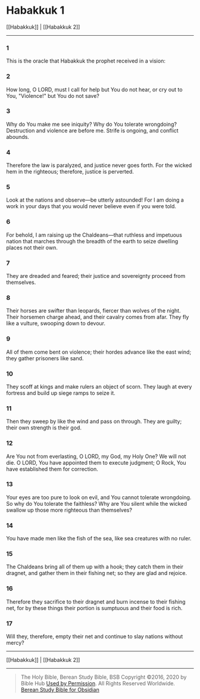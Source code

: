# Habakkuk 1

[[Habakkuk]] | [[Habakkuk 2]]

---

### 1
This is the oracle that Habakkuk the prophet received in a vision:

### 2
How long, O LORD, must I call for help but You do not hear, or cry out to You, "Violence!" but You do not save?

### 3
Why do You make me see iniquity? Why do You tolerate wrongdoing? Destruction and violence are before me. Strife is ongoing, and conflict abounds.

### 4
Therefore the law is paralyzed, and justice never goes forth. For the wicked hem in the righteous; therefore, justice is perverted.

### 5
Look at the nations and observe—be utterly astounded! For I am doing a work in your days that you would never believe even if you were told.

### 6
For behold, I am raising up the Chaldeans—that ruthless and impetuous nation that marches through the breadth of the earth to seize dwelling places not their own.

### 7
They are dreaded and feared; their justice and sovereignty proceed from themselves.

### 8
Their horses are swifter than leopards, fiercer than wolves of the night. Their horsemen charge ahead, and their cavalry comes from afar. They fly like a vulture, swooping down to devour.

### 9
All of them come bent on violence; their hordes advance like the east wind; they gather prisoners like sand.

### 10
They scoff at kings and make rulers an object of scorn. They laugh at every fortress and build up siege ramps to seize it.

### 11
Then they sweep by like the wind and pass on through. They are guilty; their own strength is their god.

### 12
Are You not from everlasting, O LORD, my God, my Holy One? We will not die. O LORD, You have appointed them to execute judgment; O Rock, You have established them for correction.

### 13
Your eyes are too pure to look on evil, and You cannot tolerate wrongdoing. So why do You tolerate the faithless? Why are You silent while the wicked swallow up those more righteous than themselves?

### 14
You have made men like the fish of the sea, like sea creatures with no ruler.

### 15
The Chaldeans bring all of them up with a hook; they catch them in their dragnet, and gather them in their fishing net; so they are glad and rejoice.

### 16
Therefore they sacrifice to their dragnet and burn incense to their fishing net, for by these things their portion is sumptuous and their food is rich.

### 17
Will they, therefore, empty their net and continue to slay nations without mercy?

---

[[Habakkuk]] | [[Habakkuk 2]]

---

> The Holy Bible, Berean Study Bible, BSB
> Copyright &copy;2016, 2020 by Bible Hub
> [Used by Permission](https://berean.bible/terms.htm). All Rights Reserved Worldwide.
> [Berean Study Bible for Obsidian](https://github.com/gapmiss/berean-study-bible-for-obsidian)</small>

